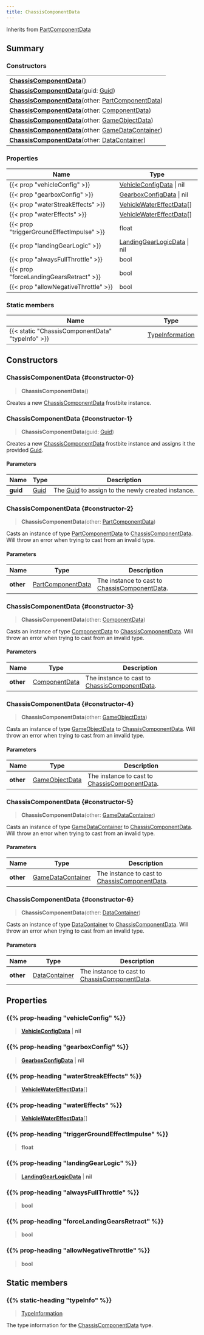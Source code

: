 ```yaml
---
title: ChassisComponentData
---
```


Inherits from 
[PartComponentData](/vext/ref/fb/partcomponentdata)

## Summary
### Constructors
| |
| ----------- |
| **[ChassisComponentData](#constructor-0)**() |
| **[ChassisComponentData](#constructor-1)**(guid: [Guid](/vext/ref/shared/class/guid)) |
| **[ChassisComponentData](#constructor-2)**(other: [PartComponentData](/vext/ref/fb/partcomponentdata)) |
| **[ChassisComponentData](#constructor-3)**(other: [ComponentData](/vext/ref/fb/componentdata)) |
| **[ChassisComponentData](#constructor-4)**(other: [GameObjectData](/vext/ref/fb/gameobjectdata)) |
| **[ChassisComponentData](#constructor-5)**(other: [GameDataContainer](/vext/ref/fb/gamedatacontainer)) |
| **[ChassisComponentData](#constructor-6)**(other: [DataContainer](/vext/ref/shared/class/datacontainer)) |

### Properties
| Name | Type |
| ---- | ---- |
| {{< prop "vehicleConfig" >}} | [VehicleConfigData](/vext/ref/fb/vehicleconfigdata) \| nil |
| {{< prop "gearboxConfig" >}} | [GearboxConfigData](/vext/ref/fb/gearboxconfigdata) \| nil |
| {{< prop "waterStreakEffects" >}} | [VehicleWaterEffectData](/vext/ref/fb/vehiclewatereffectdata)[] |
| {{< prop "waterEffects" >}} | [VehicleWaterEffectData](/vext/ref/fb/vehiclewatereffectdata)[] |
| {{< prop "triggerGroundEffectImpulse" >}} | float |
| {{< prop "landingGearLogic" >}} | [LandingGearLogicData](/vext/ref/fb/landinggearlogicdata) \| nil |
| {{< prop "alwaysFullThrottle" >}} | bool |
| {{< prop "forceLandingGearsRetract" >}} | bool |
| {{< prop "allowNegativeThrottle" >}} | bool |

### Static members
| Name | Type |
| ---- | ---- |
| {{< static "ChassisComponentData" "typeInfo" >}} | [TypeInformation](/vext/ref/shared/class/typeinformation) |

## Constructors
### ChassisComponentData {#constructor-0}
> **ChassisComponentData**()

Creates a new [ChassisComponentData](/vext/ref/fb/chassiscomponentdata) frostbite instance.

### ChassisComponentData {#constructor-1}
> **ChassisComponentData**(guid: [Guid](/vext/ref/shared/class/guid))

Creates a new [ChassisComponentData](/vext/ref/fb/chassiscomponentdata) frostbite instance and assigns it the provided [Guid](/vext/ref/shared/class/guid).

#### Parameters
| Name | Type | Description |
| ---- | ---- | ----------- |
| **guid** | [Guid](/vext/ref/shared/class/guid) | The [Guid](/vext/ref/shared/class/guid) to assign to the newly created instance. |

### ChassisComponentData {#constructor-2}
> **ChassisComponentData**(other: [PartComponentData](/vext/ref/fb/partcomponentdata))

Casts an instance of type [PartComponentData](/vext/ref/fb/partcomponentdata) to [ChassisComponentData](/vext/ref/fb/chassiscomponentdata). Will throw an error when trying to cast from an invalid type.

#### Parameters
| Name | Type | Description |
| ---- | ---- | ----------- |
| **other** | [PartComponentData](/vext/ref/fb/partcomponentdata) | The instance to cast to [ChassisComponentData](/vext/ref/fb/chassiscomponentdata). |

### ChassisComponentData {#constructor-3}
> **ChassisComponentData**(other: [ComponentData](/vext/ref/fb/componentdata))

Casts an instance of type [ComponentData](/vext/ref/fb/componentdata) to [ChassisComponentData](/vext/ref/fb/chassiscomponentdata). Will throw an error when trying to cast from an invalid type.

#### Parameters
| Name | Type | Description |
| ---- | ---- | ----------- |
| **other** | [ComponentData](/vext/ref/fb/componentdata) | The instance to cast to [ChassisComponentData](/vext/ref/fb/chassiscomponentdata). |

### ChassisComponentData {#constructor-4}
> **ChassisComponentData**(other: [GameObjectData](/vext/ref/fb/gameobjectdata))

Casts an instance of type [GameObjectData](/vext/ref/fb/gameobjectdata) to [ChassisComponentData](/vext/ref/fb/chassiscomponentdata). Will throw an error when trying to cast from an invalid type.

#### Parameters
| Name | Type | Description |
| ---- | ---- | ----------- |
| **other** | [GameObjectData](/vext/ref/fb/gameobjectdata) | The instance to cast to [ChassisComponentData](/vext/ref/fb/chassiscomponentdata). |

### ChassisComponentData {#constructor-5}
> **ChassisComponentData**(other: [GameDataContainer](/vext/ref/fb/gamedatacontainer))

Casts an instance of type [GameDataContainer](/vext/ref/fb/gamedatacontainer) to [ChassisComponentData](/vext/ref/fb/chassiscomponentdata). Will throw an error when trying to cast from an invalid type.

#### Parameters
| Name | Type | Description |
| ---- | ---- | ----------- |
| **other** | [GameDataContainer](/vext/ref/fb/gamedatacontainer) | The instance to cast to [ChassisComponentData](/vext/ref/fb/chassiscomponentdata). |

### ChassisComponentData {#constructor-6}
> **ChassisComponentData**(other: [DataContainer](/vext/ref/shared/class/datacontainer))

Casts an instance of type [DataContainer](/vext/ref/shared/class/datacontainer) to [ChassisComponentData](/vext/ref/fb/chassiscomponentdata). Will throw an error when trying to cast from an invalid type.

#### Parameters
| Name | Type | Description |
| ---- | ---- | ----------- |
| **other** | [DataContainer](/vext/ref/shared/class/datacontainer) | The instance to cast to [ChassisComponentData](/vext/ref/fb/chassiscomponentdata). |

## Properties
### {{% prop-heading "vehicleConfig" %}}
> **[VehicleConfigData](/vext/ref/fb/vehicleconfigdata)** | **nil**

### {{% prop-heading "gearboxConfig" %}}
> **[GearboxConfigData](/vext/ref/fb/gearboxconfigdata)** | **nil**

### {{% prop-heading "waterStreakEffects" %}}
> **[VehicleWaterEffectData](/vext/ref/fb/vehiclewatereffectdata)**[]

### {{% prop-heading "waterEffects" %}}
> **[VehicleWaterEffectData](/vext/ref/fb/vehiclewatereffectdata)**[]

### {{% prop-heading "triggerGroundEffectImpulse" %}}
> **float**

### {{% prop-heading "landingGearLogic" %}}
> **[LandingGearLogicData](/vext/ref/fb/landinggearlogicdata)** | **nil**

### {{% prop-heading "alwaysFullThrottle" %}}
> **bool**

### {{% prop-heading "forceLandingGearsRetract" %}}
> **bool**

### {{% prop-heading "allowNegativeThrottle" %}}
> **bool**

## Static members
### {{% static-heading "typeInfo" %}}
> [TypeInformation](/vext/ref/shared/class/typeinformation)

The type information for the [ChassisComponentData](/vext/ref/fb/chassiscomponentdata) type.


